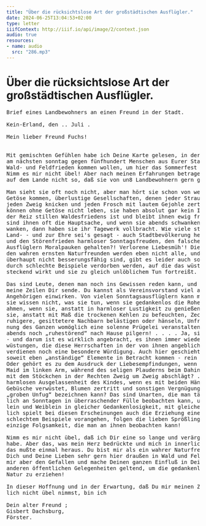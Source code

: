 ```yaml
---
title: "Über die rücksichtslose Art der großstädtischen Ausflügler."
date: 2024-06-25T13:04:53+02:00
type: letter
iiifContext: http://iiif.io/api/image/2/context.json
audio: true
resources:
- name: audio
  src: "286.mp3"
---
```


# Über die rücksichtslose Art der großstädtischen Ausflügler.
<pre>
Brief eines Landbewohners an einen Freund in der Stadt.

Kein-Erland, den .. Juli .

Mein lieber Freund Fuchs!


Mit gemischten Gefühlen habe ich Deine Karte gelesen, in der Du mir mitteilst, daß
am nächsten sonntag gegen fünfhundert Menschen aus Eurer Stadt zu uns in unsern stillen
Wald- und Feldfrieden kommen wollen, um hier das Sommerfest des Vereins zu feiern.
Nimm es mir nicht übel! Aber nach meinen Erfahrungen betragen sich viele, viele Städter
auf dem Lande nicht so, daß sie von un8 Landbewohnern gern gesehen werden.

Man sieht sie oft noch nicht, aber man hört sie schon von weitem mit lautem
Getöse kommen, überlustige Gesellschaften, denen jeder Strauch im Wege ist, deren Kinder
jeden Zweig knicken und jeden Frosch mit lautem Gejohle zertreten müssen! Diese Menschen
können ohne Getöse nicht leben, sie haben absolut gar kein Interesse an der schönen Natur,
der Reiz stillen Waldesfriedens ist und bleibt ihnen ewig fremd, Kegelbahn und Zechgelage
sind ihnen oft die Hauptsache, und wenn sie abends schwankenden Schrittes nach Hause
wanken, dann haben sie ihr Tagewerk vollbracht. Wie viele stimmen haben sich aus der
Land- - und zur Ehre sei's gesagt - auch Stadtbevölkerung heraus schon vernehmen lassen
und den Störenfrieden harmloser Sonntagsfreuden, den falschen Naturfreunden unter den
Ausflüglern Moralpauken gehalten?! Verlorene Liebesmüh'! Die vielen „Ausnahmen“ unter-
den wahren ernsten Naturfreunden werden eben nicht alle, und neben den Elementen, die
überhaupt nicht besserungsfähig sind, gibt es leider auch solche, deren halbwegs gute Sitten
durch schlechte Beispiele verdorben werden, auf die das wüste Treiben jener anderen an-
steckend wirkt und sie zu gleich unlöblichem Tun fortreißt.

Das sind Leute, denen man noch ins Gewissen reden kann, und um derentwillen ich
meine Zeilen Dir sende. Du kannst als Vereinsvorstand viel auf die Mitglieder und ihre
Angehörigen einwirken. Von vielen Sonntagsausflüglern kann man mit Recht behaupten:
sie wissen nicht, was sie tun, wenn sie gedankenlos die Roheiten schlechter Vorbilder nach-
ahmen, wenn sie, anstatt in harmloser Lustigkeit zu genießen, schreien und johlen, wenn
sie, anstatt mit Maß die trockenen Kehlen zu befeuchten, Zechgelage veranstalten, wenn sie
ruhigere, gesittetere Nachbarn belästigen oder hänseln, Unfrieden und Gezänk stiften, als Krö-
nung des Ganzen womöglich eine solenne Prügelei veranstalten und dann wirklich spät
abends noch „ruhestörend“ nach Hause pilgern! . . . . Ja, sie wissen nicht, was sie tun
- und darum ist es wirklich angebracht, es ihnen immer wieder zu sagen. . . . . Die Ver-
wüstungen, die diese Herrschaften in der von ihnen angeblich so geliebten „Natur“ anrichten,
verdienen noch eine besondere Würdigung. Auch hier geschieht meines Erachtens alles -
soweit eben „anständige“ Elemente in Betracht kommen - rein aus Gedankenlosigkeit. . .
Oder gehört es zu dem Ausdruck der Liebesempfindungen, wenn ein Jüngling, die schlanke
Maid im linken Arm, während des seligen Plauderns beim Dahinwandeln durch den Wald
mit dem Stöckchen in der Rechten Zweig um Zweig abschlägt? . . . Gehört es zu der
harmlosen Ausgelassenheit des Kindes, wenn es mit beiden Händchen unbarmherzig die
Gebüsche verwüstet, Blumen zertritt und sonstigen Vergnügungen frönt, die man dreist als
„groben Unfug“ bezeichnen kann? Das sind Unarten, die man täglich und selbstverständ-
lich an Sonntagen in überraschender Fülle beobachten kann, und die jung und alt, Männ-
lein und Weiblein in gleicher Gedankenlosigkeit, mit gleichem Eifer ausführen . . . Natür-
lich spielt bei diesen Erscheinungen auch die Erziehung eine große Rolle. Wenn die Eltern mit
schlechtem Beispiele vorangehen, folgen die lieben Sprößlinge mit Wonne - es ist oft die
einzige Folgsamkeit, die man an ihnen beobachten kann!

Nimm es mir nicht übel, daß ich Dir eine so lange und verärgerte Epistel geschrieben
habe. Aber das, was mein Herz bedrückte und mich in innerlichem Grimm oft verbohrte,
das mußte einmal heraus. Du bist mir als ein wahrer Naturfreund bekannt, ich sehe
Dich und Deine Lieben sehr gern hier draußen in Wald und Feld, in Wies' und Au; tue
mir aber den Gefallen und mache Deinen ganzen Einfluß in Deinen Vereinen und bei
anderen öffentlichen Gelegenheiten geltend, um die gedankenlosen Ausflügler etwas mehr
Natur zu erziehen!

In dieser Hoffnung und in der Erwartung, daß Du mir meinen Zornschrei persön-
lich nicht übel nimmst, bin ich

Dein alter Freund ;
Gisbert Dachsburg,
Förster.
</pre>
